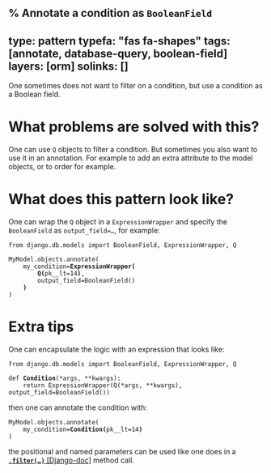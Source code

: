% Annotate a condition as `BooleanField`
---
type: pattern
typefa: "fas fa-shapes"
tags: [annotate, database-query, boolean-field]
layers: [orm]
solinks: []
---
One sometimes does not want to filter on a condition, but use a condition as a
Boolean field.

# What problems are solved with this?

One can use `Q` objects to filter a condition. But sometimes you also want to
use it in an annotation. For example to add an extra attribute to the model
objects, or to order for example.

# What does this pattern look like?

One can wrap the `Q` object in a `ExpressionWrapper` and specify the
`BooleanField` as <code>output_field=&hellip;</code>, for example:

<pre class="python"><code>from django.db.models import BooleanField, ExpressionWrapper, Q

MyModel.objects.annotate(
    my_condition=<b>ExpressionWrapper(</b>
        <b>Q(</b>pk__lt=14<b>)</b>,
        output_field=BooleanField()
    <b>)</b>
)</code></pre>

# Extra tips

One can encapsulate the logic with an expression that looks like:

<pre class="python"><code>from django.db.models import BooleanField, ExpressionWrapper, Q

def <b>Condition</b>(*args, **kwargs):
    return ExpressionWrapper(Q(*args, **kwargs), output_field=BooleanField())</code></pre>

then one can annotate the condition with:

<pre class="python"><code>MyModel.objects.annotate(
    my_condition=<b>Condition(</b>pk__lt=14<b>)</b>
)</code></pre>

the positional and named parameters can be used like one does in a [**<code>.filter(&hellip;)</code>** [Django-doc]](https://docs.djangoproject.com/en/dev/ref/models/querysets/#filter)
method call.
